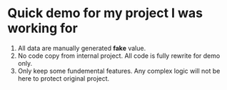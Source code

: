 # Quick demo for my project I was working for

1. All data are manually generated **fake** value.
2. No code copy from internal project. All code is fully rewrite for demo only.
3. Only keep some fundemental features. Any complex logic will not be here to protect original project.
